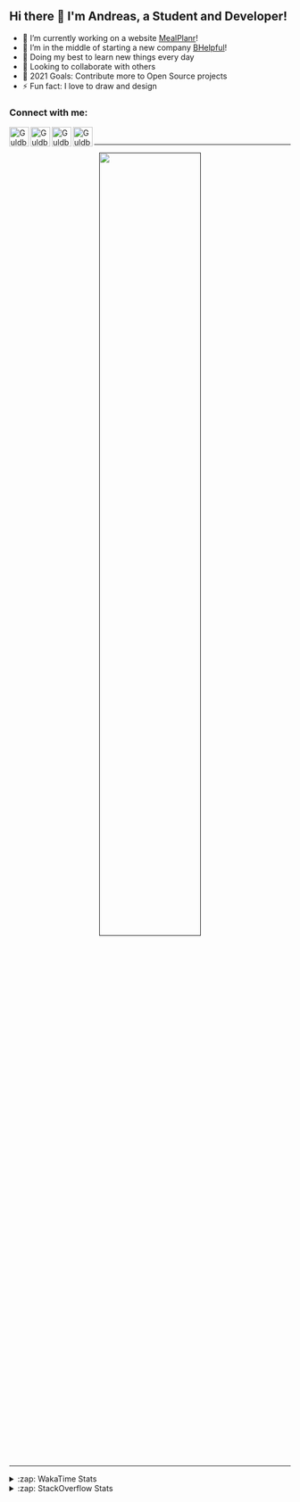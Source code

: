 ## Hi there 👋 I'm Andreas, a Student and Developer!

- 🔭 I’m currently working on a website [MealPlanr][MP]!
- 📑 I’m in the middle of starting a new company [BHelpful][BHelpful]!
- 🌱 Doing my best to learn new things every day
- 👯 Looking to collaborate with others
- 🥅 2021 Goals: Contribute more to Open Source projects
- ⚡ Fun fact: I love to draw and design

### Connect with me:

[<img align="left" alt="Guldberg | YouTube" width="35px" src="https://cdn1.iconfinder.com/data/icons/logotypes/32/youtube-512.png" />][youtube]
[<img align="left" alt="Guldberg | Twitter" width="35px" src="https://cdn1.iconfinder.com/data/icons/logotypes/32/square-twitter-512.png" />][twitter]
[<img align="left" alt="Guldberg | LinkedIn" width="35px" src="https://cdn1.iconfinder.com/data/icons/logotypes/32/square-linkedin-512.png" />][linkedin]
[<img align="left" alt="Guldberg | Instagram" width="35px" src="https://cdn2.iconfinder.com/data/icons/social-icons-33/128/Instagram-512.png" />][instagram]

<br />

---

<p align="center">
  <a href="">
    <img width="60% align="center" src="https://github-readme-stats.vercel.app/api?username=Andreasgdp&show_icons=true&count_private=true" />
  </a>
</p>

---

<details>
  <summary>:zap: WakaTime Stats</summary>

<br />

<!--START_SECTION:waka-->
![Profile Views](http://img.shields.io/badge/Profile%20Views-12-blue)

**I'm an Early 🐤** 

```text
🌞 Morning    188 commits    ████░░░░░░░░░░░░░░░░░░░░░   18.91% 
🌆 Daytime    500 commits    ████████████░░░░░░░░░░░░░   50.3% 
🌃 Evening    288 commits    ███████░░░░░░░░░░░░░░░░░░   28.97% 
🌙 Night      18 commits     ░░░░░░░░░░░░░░░░░░░░░░░░░   1.81%

```
📅 **I'm Most Productive on Sunday** 

```text
Monday       177 commits    ████░░░░░░░░░░░░░░░░░░░░░   17.81% 
Tuesday      111 commits    ██░░░░░░░░░░░░░░░░░░░░░░░   11.17% 
Wednesday    146 commits    ███░░░░░░░░░░░░░░░░░░░░░░   14.69% 
Thursday     101 commits    ██░░░░░░░░░░░░░░░░░░░░░░░   10.16% 
Friday       86 commits     ██░░░░░░░░░░░░░░░░░░░░░░░   8.65% 
Saturday     161 commits    ████░░░░░░░░░░░░░░░░░░░░░   16.2% 
Sunday       212 commits    █████░░░░░░░░░░░░░░░░░░░░   21.33%

```


📊 **This Week I Spent My Time On** 

```text
⌚︎ Time Zone: Europe/Copenhagen

💬 Programming Languages: 
TypeScript               9 hrs 40 mins       ███████████░░░░░░░░░░░░░░   46.92% 
HTML                     6 hrs 41 mins       ████████░░░░░░░░░░░░░░░░░   32.45% 
YAML                     2 hrs 33 mins       ███░░░░░░░░░░░░░░░░░░░░░░   12.42% 
SCSS                     57 mins             █░░░░░░░░░░░░░░░░░░░░░░░░   4.65% 
Markdown                 25 mins             ░░░░░░░░░░░░░░░░░░░░░░░░░   2.08%

🔥 Editors: 
VS Code                  20 hrs 36 mins      █████████████████████████   100.0%

🐱‍💻 Projects: 
web-sources              9 hrs 46 mins       ███████████░░░░░░░░░░░░░░   47.43% 
web-frontend-app         4 hrs 16 mins       █████░░░░░░░░░░░░░░░░░░░░   20.78% 
com.urstudent.gripper    3 hrs 26 mins       ████░░░░░░░░░░░░░░░░░░░░░   16.71% 
Mealplanr                2 hrs 49 mins       ███░░░░░░░░░░░░░░░░░░░░░░   13.7% 
deployctl                10 mins             ░░░░░░░░░░░░░░░░░░░░░░░░░   0.83%

💻 Operating System: 
Mac                      17 hrs 40 mins      █████████████████████░░░░   85.74% 
Windows                  2 hrs 56 mins       ███░░░░░░░░░░░░░░░░░░░░░░   14.26%

```

**I Mostly Code in Python** 

```text
Python                   11 repos            ██████████░░░░░░░░░░░░░░░   42.31% 
C++                      2 repos             ██░░░░░░░░░░░░░░░░░░░░░░░   7.69% 
TypeScript               2 repos             ██░░░░░░░░░░░░░░░░░░░░░░░   7.69% 
HTML                     2 repos             ██░░░░░░░░░░░░░░░░░░░░░░░   7.69% 
Batchfile                2 repos             ██░░░░░░░░░░░░░░░░░░░░░░░   7.69%

```



 Last Updated on 15/08/2021
<!--END_SECTION:waka-->


</details>

<details>
  <summary>:zap: StackOverflow Stats</summary>
  
  <br />
  
  [![Andreas G.D Petersen StackOverflow](https://github-readme-stackoverflow.vercel.app/?userID=11050308)](https://stackoverflow.com/users/11050308/andreas-g-d-petersen)


</details>

<br />


[twitter]: https://twitter.com/Guldberg20
[youtube]: https://www.youtube.com/channel/UCORVtLIFnURPEo_Fo-MGv8A
[instagram]: https://www.instagram.com/andreasgdp/
[linkedin]: https://www.linkedin.com/in/andreasgdp/
[MP]: https://mealplanr.bhelpful.net/
[BHelpful]: https://github.com/BHelpful
